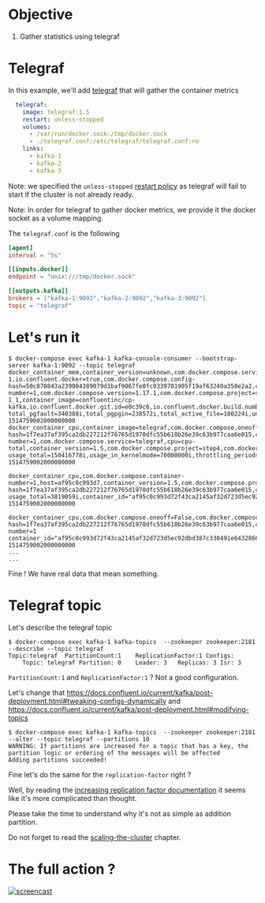 # Objective

1. Gather statistics using telegraf

# Telegraf

In this example, we'll add [telegraf](https://github.com/influxdata/telegraf/) that will gather the container metrics

```yml
  telegraf:
    image: telegraf:1.5
    restart: unless-stopped
    volumes:
      - /var/run/docker.sock:/tmp/docker.sock
      - ./telegraf.conf:/etc/telegraf/telegraf.conf:ro
    links:
      - kafka-1
      - kafka-2
      - kafka-3
```

Note: we specified the `unless-stopped` [restart policy](https://docs.docker.com/compose/compose-file/#restart) as telegraf will fail to start if the cluster is not already ready.

Note: In order for telegraf to gather docker metrics, we provide it the docker socket as a volume mapping.

The `telegraf.conf` is the following

```conf
[agent]
interval = "5s"

[[inputs.docker]]
endpoint = "unix:///tmp/docker.sock"

[[outputs.kafka]]
brokers = ["kafka-1:9092","kafka-2:9092","kafka-3:9092"]
topic = "telegraf"
```

# Let's run it

```
$ docker-compose exec kafka-1 kafka-console-consumer --bootstrap-server kafka-1:9092 --topic telegraf
docker_container_mem,container_version=unknown,com.docker.compose.service=kafka-1,io.confluent.docker=true,com.docker.compose.config-hash=50c870843a239004389079d1baf9067fe0fc0339701905f19af63240a358e2a2,com.docker.compose.container-number=1,com.docker.compose.version=1.17.1,com.docker.compose.project=step4,engine_host=moby,container_name=step4_kafka-1_1,container_image=confluentinc/cp-kafka,io.confluent.docker.git.id=e0c39c6,io.confluent.docker.build.number=None,com.docker.compose.oneoff=False,host=af95c0c993d7 total_pgfault=340388i,total_pgpgin=238572i,total_active_file=180224i,unevictable=0i,inactive_file=294912i,pgpgin=238572i,pgpgout=140181i,rss_huge=0i,total_pgmajfault=0i,total_rss_huge=0i,active_file=180224i,hierarchical_memory_limit=9223372036854771712i,pgmajfault=0i,total_rss=402534400i,total_mapped_file=65536i,max_usage=416272384i,total_active_anon=402452480i,total_inactive_anon=0i,total_inactive_file=294912i,total_unevictable=0i,active_anon=402452480i,rss=402534400i,total_cache=475136i,total_writeback=0i,limit=8096448512i,container_id="37f9bc055227429ee9e0cbb5444c1af3c99746ccda1e17b532e3428f6b969c00",cache=475136i,inactive_anon=0i,mapped_file=65536i,pgfault=340388i,total_pgpgout=140181i,writeback=0i,usage=410337280i,usage_percent=5.062246037784721 1514759002000000000
docker_container_cpu,container_image=telegraf,com.docker.compose.oneoff=False,host=af95c0c993d7,container_name=step4_telegraf_1,com.docker.compose.config-hash=1f7ea37af395ca2db227212f76765d1970dfc55b618b26e39c63b977caa6e015,com.docker.compose.container-number=1,com.docker.compose.service=telegraf,cpu=cpu-total,container_version=1.5,com.docker.compose.project=step4,com.docker.compose.version=1.17.1,engine_host=moby usage_total=150416778i,usage_in_kernelmode=70000000i,throttling_periods=0i,throttling_throttled_periods=0i,usage_percent=0.1428634020618557,usage_in_usermode=80000000i,usage_system=94619910000000i,throttling_throttled_time=0i,container_id="af95c0c993d72f43ca2145af32d723d5ec92dbd387c330491e643286687b05b3" 1514759002000000000

docker_container_cpu,com.docker.compose.container-number=1,host=af95c0c993d7,container_version=1.5,com.docker.compose.project=step4,com.docker.compose.version=1.17.1,engine_host=moby,container_name=step4_telegraf_1,com.docker.compose.config-hash=1f7ea37af395ca2db227212f76765d1970dfc55b618b26e39c63b977caa6e015,cpu=cpu0,container_image=telegraf,com.docker.compose.oneoff=False,com.docker.compose.service=telegraf usage_total=3819059i,container_id="af95c0c993d72f43ca2145af32d723d5ec92dbd387c330491e643286687b05b3" 1514759002000000000

docker_container_cpu,com.docker.compose.oneoff=False,com.docker.compose.project=step4,host=af95c0c993d7,container_name=step4_telegraf_1,com.docker.compose.config-hash=1f7ea37af395ca2db227212f76765d1970dfc55b618b26e39c63b977caa6e015,com.docker.compose.service=telegraf,com.docker.compose.version=1.17.1,container_image=telegraf,container_version=1.5,cpu=cpu1,engine_host=moby,com.docker.compose.container-number=1 container_id="af95c0c993d72f43ca2145af32d723d5ec92dbd387c330491e643286687b05b3",usage_total=45071361i 1514759002000000000
...
...
```

Fine ! We have real data that mean something.

# Telegraf topic 

Let's describe the telegraf topic

```
$ docker-compose exec kafka-1 kafka-topics  --zookeeper zookeeper:2181 --describe --topic telegraf
Topic:telegraf	PartitionCount:1	ReplicationFactor:1	Configs:
	Topic: telegraf	Partition: 0	Leader: 3	Replicas: 3	Isr: 3
```

`PartitionCount:1` and 	`ReplicationFactor:1` ? Not a good configuration.

Let's change that  https://docs.confluent.io/current/kafka/post-deployment.html#tweaking-configs-dynamically
and https://docs.confluent.io/current/kafka/post-deployment.html#modifying-topics


```
$ docker-compose exec kafka-1 kafka-topics  --zookeeper zookeeper:2181 --alter --topic telegraf --partitions 10
WARNING: If partitions are increased for a topic that has a key, the partition logic or ordering of the messages will be affected
Adding partitions succeeded!
```

Fine let's do the same for the `replication-factor` right ?

Well, by reading the [increasing replication factor documentation](https://docs.confluent.io/current/kafka/post-deployment.html#increasing-replication-factor) it seems like it's more complicated than thought.

Please take the time to understand why it's not as simple as addition partition.

Do not forget to read the [scaling-the-cluster](https://docs.confluent.io/current/kafka/post-deployment.html#scaling-the-cluster) chapter.

# The full action ?

[![screencast](https://asciinema.org/a/WY9PphR9uHspuaStk8mLFhaZC.png)](https://asciinema.org/a/WY9PphR9uHspuaStk8mLFhaZC?autoplay=1)
